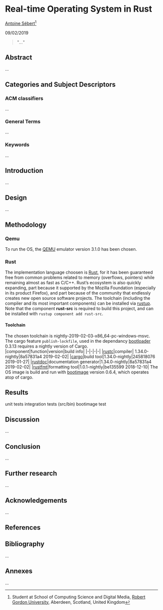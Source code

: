 # Real-time Operating System in Rust

[Antoine Sébert](mailto:antoine.sb@orange.fr)[^author]

09/02/2019

> "*...*"

## Abstract

...

## Categories and Subject Descriptors

### ACM classifiers

...

### General Terms

...

### Keywords

...

## Introduction

...

## Design

...

## Methodology

### Qemu

To run the OS, the [QEMU](https://www.qemu.org/) emulator version 3.1.0 has been chosen.

### Rust

The implementation language choosen is [Rust](https://www.rust-lang.org/), for it has been guaranteed free from common problems related to memory (overflows, pointers) while remaining almost as fast as C/C++. Rust’s ecosystem is also quickly expanding, part because it supported by the Mozilla Foundation (especially in its product Firefox), and part because of the community that endlessly creates new open source software projects.
The toolchain (including the compiler and its most important components) can be installed via [rustup](https://rustup.rs/).
Note that the component **rust-src** is required to build this project, and can be installed with `rustup component add rust-src`.

#### Toolchain

The chosen toolchain is nightly-2019-02-03-x86_64-pc-windows-msvc. The cargo feature `publish-lockfile`, used in the dependancy [bootloader](https://crates.io/crates/bootloader) 0.3.13 requires a nightly version of Cargo.
|component|function|version|build info|
|-|-|-|-|
|[rustc](https://doc.rust-lang.org/rustc/index.html)|compiler| 1.34.0-nightly|8a57831a4 2019-02-02|
|[cargo](https://doc.rust-lang.org/cargo/index.html)|build tool|1.34.0-nightly|245818076 2019-01-27|
|[rustdoc](https://doc.rust-lang.org/rustdoc/index.html)|documentation generator|1.34.0-nightly|8a57831a4 2019-02-02|
|[rustfmt](https://github.com/rust-lang/rustfmt)|formatting tool|1.0.1-nightly|be135599 2018-12-10|
The OS image is build and run with [bootimage](https://crates.io/crates/bootimage) version 0.6.4, which operates atop of cargo.

## Results

unit tests
integration tests (src/bin)
bootimage test

## Discussion

...

## Conclusion

...

## Further research

...

## Acknowledgements

...

## References

[^author]: Student at School of Computing Science and Digital Media, [Robert Gordon University](https://www.rgu.ac.uk), Aberdeen, Scotland, United Kingdom

## Bibliography

...

## Annexes

...